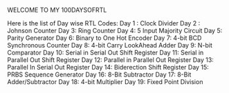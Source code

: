 WELCOME TO MY 100DAYSOFRTL


Here is the list of Day wise RTL Codes:
Day 1 : Clock Divider
Day 2 : Johnson Counter
Day 3: Ring Counter
Day 4: 5 Input Majority Circuit
Day 5: Parity Generator
Day 6: Binary to One Hot Encoder
Day 7: 4-bit BCD Synchronous Counter
Day 8: 4-bit Carry LookAhead Adder
Day 9: N-bit Comparator
Day 10: Serial in Serial Out Shift Register
Day 11: Serial in Parallel Out Shift Register
Day 12: Parallel in Parallel Out Register
Day 13: Parallel In Serial Out Register
Day 14: Biderection Shift Register
Day 15: PRBS Sequence Generator
Day 16: 8-Bit Subtractor
Day 17: 8-Bit Adder/Subtractor
Day 18: 4-bit Multiplier
Day 19: Fixed Point Division
